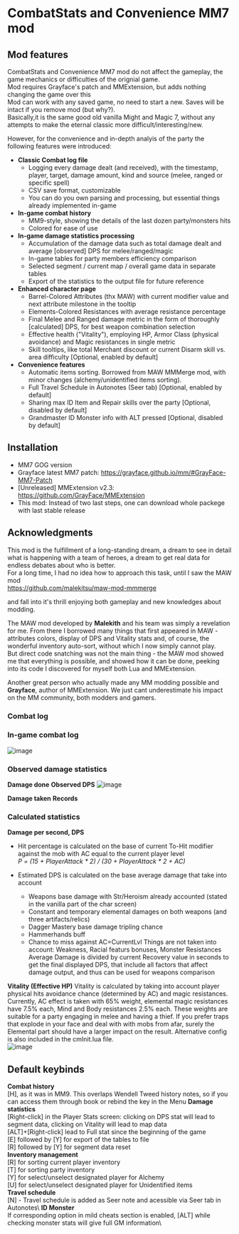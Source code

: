 # CombatStats and Convenience MM7 mod

## Mod features
CombatStats and Convenience MM7 mod do not affect the gameplay, the game mechanics or difficulties of the orignial game. \
Mod requires Grayface's patch and MMExtension, but adds nothing changing the game over this  
Mod can work with any saved game, no need to start a new. Saves will be intact if you remove mod (but why?).\
Basically,it is the same good old vanilla Might and Magic 7, without any attempts to make the eternal classic more difficult/interesting/new.

However, for the convenience and in-depth analyis of the party the following features were introduced:

- **Classic Combat log file**
    - Logging every damage dealt (and received), with the timestamp, player, target, damage amount, kind and source (melee, ranged or specific spell)
    - CSV save format, customizable
    - You can do you own parsing and processing, but essential things already implemented in-game
- **In-game combat history**
    -  MM9-style, showing the details of the last dozen party/monsters hits
    -  Colored for ease of use
- **In-game damage statistics processing**
    - Accumulation of the damage data such as total damage dealt and average [observed] DPS for melee/ranged/magic
    - In-game tables for party members efficiency comparison
    - Selected segment / current map / overall game data in separate tables
    - Export of the statistics to the output file for future reference
- **Enhanced character page**
    - Barrel-Colored Attributes (thx MAW) with current modifier value and next attribute milestone in the tooltip
    - Elements-Colored Resistances with average resistance percentage
    - Final Melee and Ranged damage metric in the form of thoroughly [calculated] DPS, for best weapon combination selection
    - Effective health ("Vitality"), employing HP, Armor Class (physical avoidance) and Magic resistances in single metric
    - Skill tooltips, like total Merchant discount or current Disarm skill vs. area difficulty [Optional, enabled by default]   
- **Convenience features**	
    - Automatic items sorting. Borrowed from MAW MMMerge mod, with minor changes (alchemy/unidentified items sorting). 
    - Full Travel Schedule in Autonotes (Seer tab) [Optional, enabled by default]	
    - Sharing max ID Item and Repair skills over the party [Optional, disabled by default]
    - Grandmaster ID Monster info with ALT pressed [Optional, disabled by default]

## Installation
 - MM7 GOG version
 - Grayface latest MM7 patch: https://grayface.github.io/mm/#GrayFace-MM7-Patch
 - [Unreleased] MMExtension v2.3: https://github.com/GrayFace/MMExtension 
 - This mod: 
Instead of two last steps, one can download whole packege with last stable release

## Acknowledgments
This mod is the fulfillment of a long-standing dream, a dream to see in detail what is happening with a team of heroes, a dream to get real data for endless debates about who is better.\
For a long time, I had no idea how to approach this task, until I saw the MAW mod\
https://github.com/malekitsu/maw-mod-mmmerge

and fall into it's thrill enjoying both gameplay and new knowledges about modding.

The MAW mod developed by **Malekith** and his team was simply a revelation for me.
From there I borrowed many things that first appeared in MAW - attributes colors, display of DPS and Vitality stats and, of course, the wonderful inventory auto-sort, without which I now simply cannot play.\
But direct code snatching was not the main thing - the MAW mod showed me that everything is possible, and showed how it can be done, peeking into its code I discovered for myself both Lua and MMExtension.

Another great person who actually made any MM modding possible and **Grayface**, author of MMExtension. We just cant underestimate his impact on the MM community, both modders and gamers.




### Combat log
### In-game combat log
![image](https://github.com/user-attachments/assets/9d772466-850e-4028-a236-58e3fd3a6d5c)

### Observed damage statistics
**Damage done**
**Observed DPS**
![image](https://github.com/user-attachments/assets/fc77963c-196b-4448-b2b7-a148eb8a0734)

**Damage taken**
**Records**

### Calculated statistics
**Damage per second, DPS**
- Hit percentage is calculated on the base of current To-Hit modifier against the mob with AC equal to the current player level\
 *P = (15 + PlayerAttack * 2) / (30 + PlayerAttack * 2 + AC)*

- Estimated DPS is calculated on the base average damage that take into account
    - Weapons base damage with Str/Heroism already accounted (stated in the vanilla part of the char screen)
    - Constant and temporary elemental damages on both weapons (and three artifacts/relics)
    - Dagger Mastery base damage tripling chance
    - Hammerhands buff
    - Chance to miss against AC=CurrentLvl
    Things are not taken into account: Weakness, Racial featurs bonuses, Monster Resistances
    Average Damage is divided by current Recovery value in seconds to get the final displayed DPS, that include all factors that affect damage output, and thus can be used for weapons comparison

**Vitality (Effective HP)**
Vitality is calculated by taking into account player physical hits avoidance chance (determined by AC) and magic resistances. 
Currently, AC effect is taken with 65% weight, elemental magic resistances have 7.5% each, Mind and Body resistances 2.5% each. These weights are suitable for a party engaging in melee and having a thief.
If you prefer traps that explode in your face and deal with with mobs from afar, surely the Elemental part should have a larger impact on the result. Alternative config is also included in the cmInit.lua file.  
![image](https://github.com/user-attachments/assets/af850de2-4130-4086-9869-45d0ba30b621)


## Default keybinds

**Combat history**\
[H], as it was in MM9. This overlaps Wendell Tweed history notes, so if you can access them through book or rebind the key in the Menu
**Damage statistics**\
[Right-click] in the Player Stats screen: clicking on DPS stat will lead to segment data, clicking on Vitality will lead to map data\
[ALT]+[Right-click] lead to Full stat since the beginning of the game\
[E] followed by [Y] for export of the tables to file\
[R] followed by [Y] for segment data reset\
**Inventory management**\
[R] for sorting current player inventory\
[T] for sorting party inventory\
[Y] for select/unselect designated player for Alchemy\
[U] for select/unselect designated player for Unidentified items\
**Travel schedule**\
[N] - Travel schedule is added as Seer note and acessible via Seer tab in Autonotes\ 
**ID Monster**\
If corresponding option in mild cheats section is enabled, [ALT] while checking monster stats will give full GM information\
